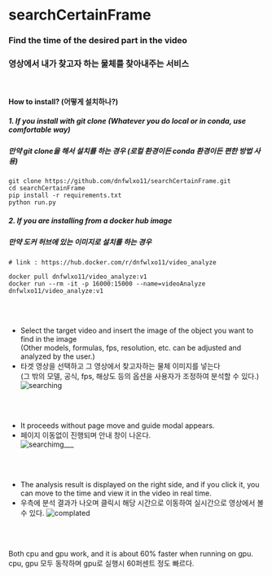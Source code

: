 # searchCertainFrame
### Find the time of the desired part in the video
### 영상에서 내가 찾고자 하는 물체를 찾아내주는 서비스

<br>

#### How to install? (어떻게 설치하나?)  
##### 1. If you install with git clone (Whatever you do local or in conda, use comfortable way)  
#####   만약 git clone을 해서 설치를 하는 경우 (로컬 환경이든 conda 환경이든 편한 방법 사용)

```  
git clone https://github.com/dnfwlxo11/searchCertainFrame.git  
cd searchCertainFrame  
pip install -r requirements.txt  
python run.py  
```


##### 2. If you are installing from a docker hub image  
#####    만약 도커 허브에 있는 이미지로 설치를 하는 경우
```
# link : https://hub.docker.com/r/dnfwlxo11/video_analyze

docker pull dnfwlxo11/video_analyze:v1  
docker run --rm -it -p 16000:15000 --name=videoAnalyze dnfwlxo11/video_analyze:v1  
```
<br><br>

 - Select the target video and insert the image of the object you want to find in the image  
 (Other models, formulas, fps, resolution, etc. can be adjusted and analyzed by the user.)  
  - 타겟 영상을 선택하고 그 영상에서 찾고자하는 물체 이미지를 넣는다  
  (그 밖의 모델, 공식, fps, 해상도 등의 옵션을 사용자가 조정하여 분석할 수 있다.)  
![searching](https://user-images.githubusercontent.com/32836490/122887925-4f040100-d37c-11eb-84cf-fe766610d811.png)
 
 <br><br>
 
 - It proceeds without page move and guide modal appears.  
 - 페이지 이동없이 진행되며 안내 창이 나온다.  
![searchimg___](https://user-images.githubusercontent.com/32836490/122888243-a013f500-d37c-11eb-837d-f6333973d1df.png)

<br><br>

 - The analysis result is displayed on the right side, and if you click it, you can move to the time and view it in the video in real time.  
 - 우측에 분석 결과가 나오며 클릭시 해당 시간으로 이동하여 실시간으로 영상에서 볼 수 있다.
![complated](https://user-images.githubusercontent.com/32836490/122888381-c89bef00-d37c-11eb-9e6c-85d40450cefd.png)

<br><br>

Both cpu and gpu work, and it is about 60% faster when running on gpu.  
cpu, gpu 모두 동작하며 gpu로 실행시 60퍼센트 정도 빠르다.  
  